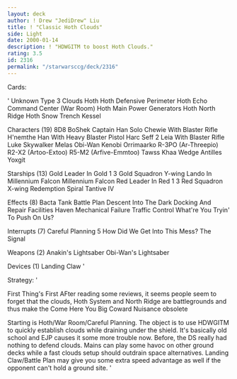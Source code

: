 ```yaml
---
layout: deck
author: ! Drew "JediDrew" Liu
title: ! "Classic Hoth Clouds"
side: Light
date: 2000-01-14
description: ! "HDWGITM to boost Hoth Clouds."
rating: 3.5
id: 2316
permalink: "/starwarsccg/deck/2316"
---
```

Cards: 

'
Unknown Type
     3 Clouds
       Hoth
       Hoth Defensive Perimeter
       Hoth Echo Command Center (War Room)
       Hoth Main Power Generators
       Hoth North Ridge
       Hoth Snow Trench
       Kessel

Characters (19)
       8D8
       BoShek
       Captain Han Solo
       Chewie With Blaster Rifle
       H'nemthe
       Han With Heavy Blaster Pistol
       Harc Seff
     2 Leia With Blaster Rifle
       Luke Skywalker
       Melas
       Obi-Wan Kenobi
       Orrimaarko
       R-3PO (Ar-Threepio)
       R2-X2 (Artoo-Extoo)
       R5-M2 (Arfive-Emmtoo)
       Tawss Khaa
       Wedge Antilles
       Yoxgit

Starships (13)
       Gold Leader In Gold 1
     3 Gold Squadron Y-wing
       Lando In Millennium Falcon
       Millennium Falcon
       Red Leader In Red 1
     3 Red Squadron X-wing
       Redemption
       Spiral
       Tantive IV

Effects (8)
       Bacta Tank
       Battle Plan
       Descent Into The Dark
       Docking And Repair Facilities
       Haven
       Mechanical Failure
       Traffic Control
       What're You Tryin' To Push On Us?

Interrupts (7)
       Careful Planning
     5 How Did We Get Into This Mess?
       The Signal

Weapons (2)
       Anakin's Lightsaber
       Obi-Wan's Lightsaber

Devices (1)
       Landing Claw
'

Strategy: '

First Thing's First  AFter reading some reviews, it seems people seem to forget that the clouds, Hoth System and North Ridge are battlegrounds and thus make the Come Here You Big Coward Nuisance obsolete

Starting is Hoth/War Room/Careful Planning.
The object is to use HDWGITM to quickly establish clouds while draining under the shield.  It's basically old school and EJP causes it some more trouble now.	Before, the DS really had nothing to defend clouds.  Mains can play some havoc on other ground decks while a fast clouds setup should outdrain space alternatives.  Landing Claw/Battle Plan may give you some extra speed advantage as well if the opponent can't hold a ground site.  '
